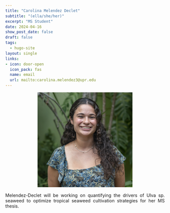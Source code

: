 ```yaml
---
title: "Carolina Melendez Declet"
subtitle: "(ella/she/her)"
excerpt: "MS Student"
date: 2024-04-16
show_post_date: false
draft: false
tags:
  - hugo-site
layout: single
links:
- icon: door-open
  icon_pack: fas
  name: email
  url: mailto:carolina.melendez3@upr.edu
---
```


<div style="text-align: center;">
<img src="featured-hex.PNG" width="300"> 
</div>

<div style="text-align: justify;">

Melendez-Declet will be working on quantifying the drivers of Ulva sp. seaweed to optimize tropical seaweed cultivation strategies for her MS thesis.

</div>
